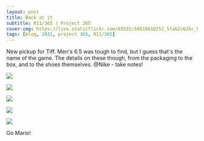 ```yaml
---
layout: post
title: Back at it
subtitle: 011/365 | Project 365
cover-img: https://live.staticflickr.com/65535/50818610252_5fab2c625c_h.jpg
tags: [blog, 2021, project 365, 011/365]
---
```

New pickup for Tiff. Men's 6.5 was tough to find, but I guess that's the name of the game.
The details on these though, from the packaging to the box, and to the shoes themselves.  @Nike - take notes!
<p class="post-img-wrap">
  <img src="https://live.staticflickr.com/65535/50817770328_78e3817809_h.jpg">
</p>
<p class="post-img-wrap">
  <img src="https://live.staticflickr.com/65535/50818509896_b642cb18a8_h.jpg">
</p>
<p class="post-img-wrap">
  <img src="https://live.staticflickr.com/65535/50818609597_a924ea56e3_h.jpg">
</p>
<p class="post-img-wrap">
  <img src="https://live.staticflickr.com/65535/50819033171_5575016915_h.jpg">
</p>
<p class="post-img-wrap">
  <img src="https://live.staticflickr.com/65535/50818294208_a5008d964a_h.jpg">
</p>
Go Mario!

